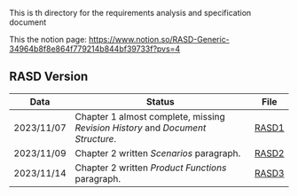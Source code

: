 This is th directory for the requirements analysis and specification document

This the notion page: https://www.notion.so/RASD-Generic-34964b8f8e864f779214b844bf39733f?pvs=4

## RASD Version

| Data       | Status                                                                          | File                                                                                                                 |
|------------|---------------------------------------------------------------------------------|----------------------------------------------------------------------------------------------------------------------|
| 2023/11/07 | Chapter 1 almost complete, missing *Revision History* and *Document Structure*. | [RASD1](https://github.com/Dipa0219/ContiDiPaola/blob/main/RASD/RequirementsAnalysis_and_SpecificationDocument1.pdf) |
| 2023/11/09 | Chapter 2 written *Scenarios* paragraph.                                        | [RASD2](https://github.com/Dipa0219/ContiDiPaola/blob/main/RASD/RequirementsAnalysis_and_SpecificationDocument2.pdf) | 
| 2023/11/14 | Chapter 2 written *Product Functions* paragraph. | [RASD3](https://github.com/Dipa0219/ContiDiPaola/blob/main/RASD/RequirementsAnalysis_and_SpecificationDocument3.pdf) |

